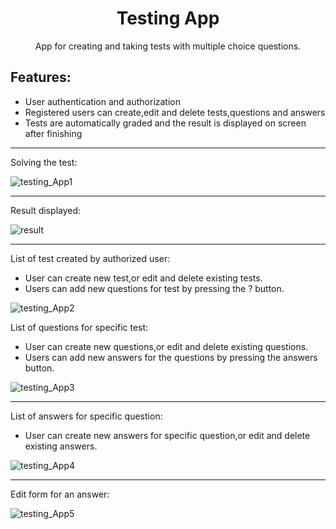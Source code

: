 <h1 align="center">Testing App</h1>
<p align="center">App for creating and taking tests with multiple choice questions.</p>

## Features:

<ul>
  <li>User authentication and authorization</li>
  <li>Registered users can create,edit and delete tests,questions and answers</li>
  <li>Tests are automatically graded and the result is displayed on screen after finishing</li>
</ul>

<hr>

<p>Solving the test:</p>
<img src="https://image.ibb.co/b8iuyy/testing_App1.png" alt="testing_App1" align="center">
<hr>
<p>Result displayed:</p>
<img src="https://image.ibb.co/h9WEyy/result.png" alt="result" align="center">
<hr>
<p>List of test created by authorized user:</p>
<ul>
  <li>User can create new test,or edit and delete existing tests.</li>
  <li>Users can add new questions for test by pressing the ? button.</li> 
</ul>
<img src="https://image.ibb.co/kXXnJy/testing_App2.png" alt="testing_App2" align="center">
<br>
<p>List of questions for specific test:</p>
<ul>
  <li>User can create new questions,or edit and delete existing questions.</li>
  <li>Users can add new answers for the questions by pressing the answers button.</li> 
</ul>
<img src="https://image.ibb.co/ibqwBJ/testing_App3.png" alt="testing_App3" align="center">
<hr>
<p>List of answers for specific question:</p>
<ul>
  <li>User can create new answers for specific question,or edit and delete existing answers.</li> 
</ul>
<img src="https://image.ibb.co/jHvk5d/testing_App4.png" alt="testing_App4" align="center">
<hr>
<p>Edit form for an answer:</p>
<img src="https://image.ibb.co/caiGBJ/testing_App5.png" alt="testing_App5" align="center">


